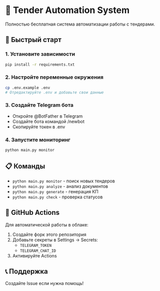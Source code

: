 # 🤖 Tender Automation System

Полностью бесплатная система автоматизации работы с тендерами.

## 🚀 Быстрый старт

### 1. Установите зависимости
```bash
pip install -r requirements.txt
```

### 2. Настройте переменные окружения
```bash
cp .env.example .env
# Отредактируйте .env и добавьте свои данные
```

### 3. Создайте Telegram бота
- Откройте @BotFather в Telegram
- Создайте бота командой /newbot
- Скопируйте токен в .env

### 4. Запустите мониторинг
```bash
python main.py monitor
```

## 📋 Команды

- `python main.py monitor` - поиск новых тендеров
- `python main.py analyze` - анализ документов
- `python main.py generate` - генерация КП
- `python main.py check` - проверка статусов

## 🔧 GitHub Actions

Для автоматической работы в облаке:

1. Создайте форк этого репозитория
2. Добавьте секреты в Settings → Secrets:
   - `TELEGRAM_TOKEN`
   - `TELEGRAM_CHAT_ID`
3. Активируйте Actions

## 📞 Поддержка

Создайте Issue если нужна помощь!
